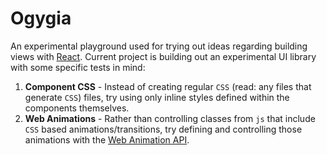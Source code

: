 # Ogygia

An experimental playground used for trying out ideas regarding building views with [React](http://facebook.github.io/react/). Current project is building out an experimental UI library with some specific tests in mind:

1. **Component CSS** - Instead of creating regular `CSS` (read: any files that generate `CSS`) files, try using only inline styles defined within the components themselves.
2. **Web Animations** - Rather than controlling classes from `js` that include `CSS` based animations/transitions, try defining and controlling those animations with the [Web Animation API](http://w3c.github.io/web-animations/).
